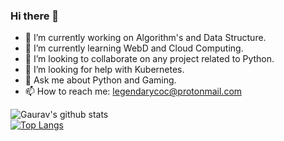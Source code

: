 ### Hi there 👋

<!--
**devb113/devb113** is a ✨ _special_ ✨ repository because its `README.md` (this file) appears on your GitHub profile.

Here are some ideas to get you started:-->

- 🔭 I’m currently working on Algorithm's and Data Structure.
- 🌱 I’m currently learning WebD and Cloud Computing.
- 👯 I’m looking to collaborate on any project related to Python. 
- 🤔 I’m looking for help with Kubernetes.
- 💬 Ask me about Python and Gaming.
- 📫 How to reach me: legendarycoc@protonmail.com
<!--- 😄 Pronouns: ...
- ⚡ Fun fact: ...
-->
![Gaurav's github stats](https://github-readme-stats.vercel.app/api?username=devb113&count_private=true&theme=dark&hide=prs,stars,issues&show_icons=true])
<br>
[![Top Langs](https://github-readme-stats.vercel.app/api/top-langs/?username=devb113&hide=jupyter%20notebook,Java)](https://github.com/devb113/github-readme-stats)
<br>

